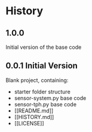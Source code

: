 # History


## 1.0.0

Initial version of the base code


## 0.0.1 Initial Version


Blank project, containing:

- starter folder structure
- sensor-system.py base code
- sensor-tph.py base code
- [[README.md]]
- [[HISTORY.md]]
- [[LICENSE]]
